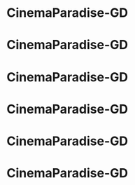 # CinemaParadise-GD
# CinemaParadise-GD
# CinemaParadise-GD
# CinemaParadise-GD
# CinemaParadise-GD
# CinemaParadise-GD
